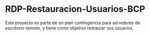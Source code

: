 # RDP-Restauracion-Usuarios-BCP
Este proyecto es parte de un plan contingencia para servidores de escritorio remoto, y tiene como objetivo restaurar sus usuarios.
